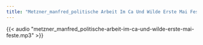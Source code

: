 ```yaml
---
title: "Metzner_manfred_politische Arbeit Im Ca Und Wilde Erste Mai Feste"
---
```


{{< audio "metzner_manfred_politische-arbeit-im-ca-und-wilde-erste-mai-feste.mp3" >}}
